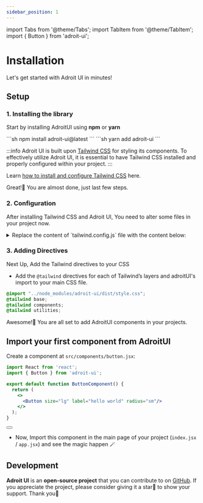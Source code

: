 ```yaml
---
sidebar_position: 1
---
```

import Tabs from '@theme/Tabs';
import TabItem from '@theme/TabItem';
import { Button } from 'adroit-ui';

# Installation
<div className ="font-semibold text-neutral-3">Let's get started with Adroit UI in minutes! </div>

## Setup
### 1. Installing the library
Start by installing AdroitUI using **npm** or **yarn**

<Tabs>
<TabItem value='npm' label='npm' default>
```sh
npm install adroit-ui@latest
```
</TabItem>
<TabItem value='yarn' label='yarn' default>
```sh
yarn add adroit-ui
```
</TabItem>
</Tabs>

:::info
Adroit UI is built upon <span className='text-primary-9'>[Tailwind CSS](https://tailwindcss.com)</span> for styling its components. To effectively utilize Adroit UI, it is essential to have Tailwind CSS installed and properly configured within your project.
:::

Learn <span className='text-primary-9'>[how to install and configure Tailwind CSS](https://tailwindcss.com/docs/installation)</span> here.

Great!🎉 You are almost done, just last few steps.

### 2. Configuration

After installing Tailwind CSS and Adroit UI, You need to alter some files in your project now.
<details>
<summary>Replace the content of `tailwind.config.js` file with the content below:</summary>
```js title="tailwind.config.js"
/** @type {import('tailwindcss').Config} */
export default {
  content: ["./src/**/*.{js,jsx,ts,tsx}",
    "./node_modules/adroit-ui/dist/adroit-ui.js"
  ],
  theme: {
    extend: {
      colors: {
        transparent: 'transparent',
        black: '#000',
        white: '#fff',
        neutral: {
          1: '#fcfcfc',
          2: '#f8f8f8',
          3: '#f3f3f3',
          4: '#ededed',
          5: '#e8e8e8',
          6: '#e2e2e2',
          7: '#dbdbdb',
          8: '#c7c7c7',
          9: '#8f8f8f',
          10: '#858585',
          11: '#6f6f6f',
          12: '#202020',
        },
        primary: {
          1: '#fbfdff',
          2: '#f5faff',
          3: '#eaf6ff',
          4: '#e1f0ff',
          5: '#cee7fe',
          6: '#b7d9f8',
          7: '#96c7f2',
          8: '#5eb0ef',
          9: '#0091ff',
          10: '#0081f1',
          11: '#006adc',
          12: '#00254d',
        },
        overlay: {
          1: 'rgba(0, 0, 0, 0.01)',
          2: 'rgba(0, 0, 0, 0.03)',
          3: 'rgba(0, 0, 0, 0.05)',
          4: 'rgba(0, 0, 0, 0.07)',
          5: 'rgba(0, 0, 0, 0.09)',
          6: 'rgba(0, 0, 0, 0.11)',
          7: 'rgba(0, 0, 0, 0.14)',
          8: 'rgba(0, 0, 0, 0.22)',
          9: 'rgba(0, 0, 0, 0.44)',
          10: 'rgba(0, 0, 0, 0.48)',
          11: 'rgba(0, 0, 0, 0.56)',
          12: 'rgba(0, 0, 0, 0.91)',
        },
        error: {
          1: '#fffcfc',
          2: '#fff8f8',
          3: '#ffefef',
          4: '#ffe5e5',
          5: '#fdd8d8',
          6: '#f9c6c6',
          7: '#f3aeaf',
          8: '#eb9091',
          9: '#e5484d',
          10: '#dc3d43',
          11: '#cd2b31',
          12: '#381316',
        },
        success: {
          1: '#fbfefc',
          2: '#f2fcf5',
          3: '#e9f9ee',
          4: '#ddf3e4',
          5: '#ccebd7',
          6: '#b4dfc4',
          7: '#92ceac',
          8: '#5bb98c',
          9: '#30a46c',
          10: '#299764',
          11: '#18794e',
          12: '#153226',
        },
        warning: {
          1: '#FDFDF9',
          2: '#FFFCE8',
          3: '#FFFBD1',
          4: '#FFF8BB',
          5: '#FEF2A4',
          6: '#F9E68C',
          7: '#EFD36C',
          8: '#EBBC00',
          9: '#F5D90A',
          10: '#F7CE00',
          11: '#946800',
          12: '#35290F',
        },
      },
      borderRadius: {
        none: '0',
        xs: '4px',
        sm: '8px',
        DEFAULT: '0.25rem',
        md: '16px',
        lg: '24px',
        xl: '32px',
        '2xl': '48px',
        full: '9999px',
      },
      fontFamily: {
        montserrat: ['Montserrat', 'sans-serif'],
      },
      fontSize: {
        xs: '12px',
        sm: '14px',
        md: '16px',
        lg: '18px',
        xl: '20px',
        '2xl': '24px',
        '3xl': '30px',
        '4xl': '36px',
        '5xl': '48px',
        '6xl': '60px',
        '7xl': '72px',
      },
      fontWeight:{
        light: 300,
        regular: 400,
        medium: 500,
        semibold: 600,
        bold: 700,
      },
      blur: {
        sm: '8px',
        md: '16px',
        lg: '24px',
        xl: '40px',
      },
    }
  },
  plugins: [],
};
```
</details>

### 3. Adding Directives
Next Up, Add the Tailwind directives to your CSS

- Add the `@tailwind` directives for each of Tailwind’s layers and adroitUI's import to your main CSS file.
```css
@import "../node_modules/adroit-ui/dist/style.css";
@tailwind base;
@tailwind components;
@tailwind utilities;
```
Awesome!🥳 You are all set to add AdroitUI components in your projects.
## Import your first component from AdroitUI

Create a component at `src/components/button.jsx`:

```jsx title="src/components/button.jsx"
import React from 'react';
import { Button } from 'adroit-ui';

export default function ButtonComponent() {
  return (
    <>
      <Button size="lg" label="hello world" radius="sm"/>
    </>
  );
}
```
<Button size="lg" label="hello world" radius="sm" className="mb-4"></Button>

* Now, Import this component in the main page of your project (`index.jsx` / `app.jsx`) and see the magic happen 🪄

## Development
**Adroit UI** is an **open-source project** that you can contribute to on <span className='text-primary-9'>[GitHub](https://www.github.com/kartikbindra/adroit-ui)</span>. If you appreciate the project, please consider giving it a star🌟 to show your support. Thank you🙏